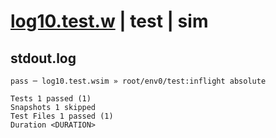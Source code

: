 # [log10.test.w](../../../../../../examples/tests/sdk_tests/math/log10.test.w) | test | sim

## stdout.log
```log
pass ─ log10.test.wsim » root/env0/test:inflight absolute

Tests 1 passed (1)
Snapshots 1 skipped
Test Files 1 passed (1)
Duration <DURATION>
```

